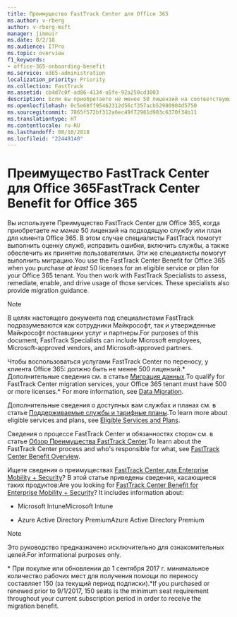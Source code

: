 ```yaml
---
title: Преимущество FastTrack Center для Office 365
ms.author: v-rberg
author: v-rberg-msft
manager: jimmuir
ms.date: 8/2/18
ms.audience: ITPro
ms.topic: overview
f1_keywords:
- office-365-onboarding-benefit
ms.service: o365-administration
localization_priority: Priority
ms.collection: FastTrack
ms.assetid: cb4d7c0f-ad86-4134-a5fe-92a250cd3003
description: Если вы приобретаете не менее 50 лицензий на соответствующую службу или тарифный план для клиента Office 365:, то можете воспользоваться услугами Преимущество FastTrack Center для Office 365. В этом случае специалисты FastTrack помогут выполнить оценку служб, устранить ошибки, включить службы, а также обеспечить их принятие пользователями. Эти же специалисты помогут выполнить миграцию.
ms.openlocfilehash: 0c5e68ff95462312d56cf357acb52980904d5750
ms.sourcegitcommit: 7865f572bf312a6ec49f72981d983c6370f34b11
ms.translationtype: HT
ms.contentlocale: ru-RU
ms.lasthandoff: 08/10/2018
ms.locfileid: "22449140"
---
```

# <a name="fasttrack-center-benefit-for-office-365"></a><span data-ttu-id="d4959-105">Преимущество FastTrack Center для Office 365</span><span class="sxs-lookup"><span data-stu-id="d4959-105">FastTrack Center Benefit for Office 365</span></span>

<span data-ttu-id="d4959-p102">Вы используете Преимущество FastTrack Center для Office 365, когда приобретаете *не менее* 50 лицензий на подходящую службу или план для клиента Office 365. В этом случае специалисты FastTrack помогут выполнить оценку служб, исправить ошибки, включить службы, а также обеспечить их принятие пользователями. Эти же специалисты помогут выполнить миграцию.</span><span class="sxs-lookup"><span data-stu-id="d4959-p102">You use the FastTrack Center Benefit for Office 365 when you purchase  *at least*  50 licenses for an eligible service or plan for your Office 365 tenant. You then work with FastTrack Specialists to assess, remediate, enable, and drive usage of those services. These specialists also provide migration guidance.</span></span> 
  
> [!NOTE]
> <span data-ttu-id="d4959-109">В целях настоящего документа под специалистами FastTrack подразумеваются как сотрудники Майкрософт, так и утвержденные Майкрософт поставщики услуг и партнеры.</span><span class="sxs-lookup"><span data-stu-id="d4959-109">For purposes of this document, FastTrack Specialists can include Microsoft employees, Microsoft-approved vendors, and Microsoft-approved partners.</span></span> 
  
<span data-ttu-id="d4959-110">Чтобы воспользоваться услугами FastTrack Center по переносу, у клиента Office 365: должно быть не менее 500 лицензий.\* Дополнительные сведения см. в статье [Миграция данных](data-migration.md).</span><span class="sxs-lookup"><span data-stu-id="d4959-110">To qualify for FastTrack Center migration services, your Office 365 tenant must have 500 or more licenses.\* For more information, see [Data Migration](data-migration.md).</span></span>
  
<span data-ttu-id="d4959-111">Дополнительные сведения о доступных вам службах и планах см. в статье [Поддерживаемые службы и тарифные планы](eligible-services-and-plans.md).</span><span class="sxs-lookup"><span data-stu-id="d4959-111">To learn more about eligible services and plans, see [Eligible Services and Plans](eligible-services-and-plans.md).</span></span>
  
<span data-ttu-id="d4959-112">Сведения о процессе FastTrack Center и обязанностях сторон см. в статье [Обзор Преимущества FastTrack Center](fasttrack-benefit-overview.md).</span><span class="sxs-lookup"><span data-stu-id="d4959-112">To learn about the FastTrack Center process and who's responsible for what, see [FastTrack Center Benefit Overview](fasttrack-benefit-overview.md).</span></span>
  
<span data-ttu-id="d4959-p103">Ищете сведения о преимуществах [FastTrack Center для Enterprise Mobility + Security](https://go.microsoft.com/fwlink/?linkid=2005312)? В этой статье приведены сведения, касающиеся таких продуктов:</span><span class="sxs-lookup"><span data-stu-id="d4959-p103">Are you looking for [FastTrack Center Benefit for Enterprise Mobility + Security](https://go.microsoft.com/fwlink/?linkid=2005312)? It includes information about:</span></span>
  
- <span data-ttu-id="d4959-115">Microsoft Intune</span><span class="sxs-lookup"><span data-stu-id="d4959-115">Microsoft Intune</span></span>
    
- <span data-ttu-id="d4959-116">Azure Active Directory Premium</span><span class="sxs-lookup"><span data-stu-id="d4959-116">Azure Active Directory Premium</span></span> 
    
> [!NOTE]
> <span data-ttu-id="d4959-117">Это руководство предназначено исключительно для ознакомительных целей.</span><span class="sxs-lookup"><span data-stu-id="d4959-117">For informational purposes only.</span></span> 
  
<span data-ttu-id="d4959-118">\* При покупке или обновлении до 1 сентября 2017 г. минимальное количество рабочих мест для получения помощи по переносу составляет 150 (за текущий период подписки).</span><span class="sxs-lookup"><span data-stu-id="d4959-118">\*If you purchased or renewed prior to 9/1/2017, 150 seats is the minimum seat requirement throughout your current subscription period in order to receive the migration benefit.</span></span>
  

 